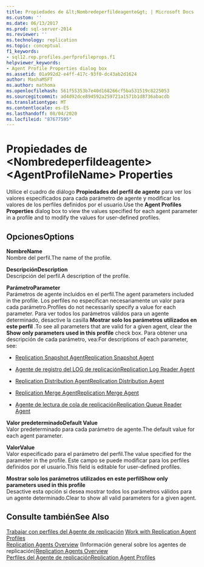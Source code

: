 ```yaml
---
title: Propiedades de &lt;Nombredeperfildeagente&gt; | Microsoft Docs
ms.custom: ''
ms.date: 06/13/2017
ms.prod: sql-server-2014
ms.reviewer: ''
ms.technology: replication
ms.topic: conceptual
f1_keywords:
- sql12.rep.profiles.perfprofileprops.f1
helpviewer_keywords:
- Agent Profile Properties dialog box
ms.assetid: 01a992d2-e4ff-417c-93f0-dc43ab2d1624
author: MashaMSFT
ms.author: mathoma
ms.openlocfilehash: 561f55353b7e40d168266cf5ba531519c8225053
ms.sourcegitcommit: ad4d92dce894592a259721a1571b1d8736abacdb
ms.translationtype: MT
ms.contentlocale: es-ES
ms.lasthandoff: 08/04/2020
ms.locfileid: "87677595"
---
```

# <a name="ltagentprofilenamegt-properties"></a><span data-ttu-id="a125a-102">Propiedades de &lt;Nombredeperfildeagente&gt;</span><span class="sxs-lookup"><span data-stu-id="a125a-102">&lt;AgentProfileName&gt; Properties</span></span>
  <span data-ttu-id="a125a-103">Utilice el cuadro de diálogo **Propiedades del perfil de agente** para ver los valores especificados para cada parámetro de agente y modificar los valores de los perfiles definidos por el usuario.</span><span class="sxs-lookup"><span data-stu-id="a125a-103">Use the **Agent Profiles Properties** dialog box to view the values specified for each agent parameter in a profile and to modify the values for user-defined profiles.</span></span>  
  
## <a name="options"></a><span data-ttu-id="a125a-104">Opciones</span><span class="sxs-lookup"><span data-stu-id="a125a-104">Options</span></span>  
 <span data-ttu-id="a125a-105">**Nombre**</span><span class="sxs-lookup"><span data-stu-id="a125a-105">**Name**</span></span>  
 <span data-ttu-id="a125a-106">Nombre del perfil.</span><span class="sxs-lookup"><span data-stu-id="a125a-106">The name of the profile.</span></span>  
  
 <span data-ttu-id="a125a-107">**Descripción**</span><span class="sxs-lookup"><span data-stu-id="a125a-107">**Description**</span></span>  
 <span data-ttu-id="a125a-108">Descripción del perfil.</span><span class="sxs-lookup"><span data-stu-id="a125a-108">A description of the profile.</span></span>  
  
 <span data-ttu-id="a125a-109">**Parámetro**</span><span class="sxs-lookup"><span data-stu-id="a125a-109">**Parameter**</span></span>  
 <span data-ttu-id="a125a-110">Parámetros de agente incluidos en el perfil.</span><span class="sxs-lookup"><span data-stu-id="a125a-110">The agent parameters included in the profile.</span></span> <span data-ttu-id="a125a-111">Los perfiles no especifican necesariamente un valor para cada parámetro.</span><span class="sxs-lookup"><span data-stu-id="a125a-111">Profiles do not necessarily specify a value for each parameter.</span></span> <span data-ttu-id="a125a-112">Para ver todos los parámetros válidos para un agente determinado, desactive la casilla **Mostrar solo los parámetros utilizados en este perfil** .</span><span class="sxs-lookup"><span data-stu-id="a125a-112">To see all parameters that are valid for a given agent, clear the **Show only parameters used in this profile** check box.</span></span> <span data-ttu-id="a125a-113">Para obtener una descripción de cada parámetro, vea:</span><span class="sxs-lookup"><span data-stu-id="a125a-113">For descriptions of each parameter, see:</span></span>  
  
-   [<span data-ttu-id="a125a-114">Replication Snapshot Agent</span><span class="sxs-lookup"><span data-stu-id="a125a-114">Replication Snapshot Agent</span></span>](agents/replication-snapshot-agent.md)  
  
-   [<span data-ttu-id="a125a-115">Agente de registro del LOG de replicación</span><span class="sxs-lookup"><span data-stu-id="a125a-115">Replication Log Reader Agent</span></span>](agents/replication-log-reader-agent.md)  
  
-   [<span data-ttu-id="a125a-116">Replication Distribution Agent</span><span class="sxs-lookup"><span data-stu-id="a125a-116">Replication Distribution Agent</span></span>](agents/replication-distribution-agent.md)  
  
-   [<span data-ttu-id="a125a-117">Replication Merge Agent</span><span class="sxs-lookup"><span data-stu-id="a125a-117">Replication Merge Agent</span></span>](agents/replication-merge-agent.md)  
  
-   [<span data-ttu-id="a125a-118">Agente de lectura de cola de replicación</span><span class="sxs-lookup"><span data-stu-id="a125a-118">Replication Queue Reader Agent</span></span>](agents/replication-queue-reader-agent.md)  
  
 <span data-ttu-id="a125a-119">**Valor predeterminado**</span><span class="sxs-lookup"><span data-stu-id="a125a-119">**Default Value**</span></span>  
 <span data-ttu-id="a125a-120">Valor predeterminado para cada parámetro de agente.</span><span class="sxs-lookup"><span data-stu-id="a125a-120">The default value for each agent parameter.</span></span>  
  
 <span data-ttu-id="a125a-121">**Valor**</span><span class="sxs-lookup"><span data-stu-id="a125a-121">**Value**</span></span>  
 <span data-ttu-id="a125a-122">Valor especificado para el parámetro del perfil.</span><span class="sxs-lookup"><span data-stu-id="a125a-122">The value specified for the parameter in the profile.</span></span> <span data-ttu-id="a125a-123">Este campo se puede modificar para los perfiles definidos por el usuario.</span><span class="sxs-lookup"><span data-stu-id="a125a-123">This field is editable for user-defined profiles.</span></span>  
  
 <span data-ttu-id="a125a-124">**Mostrar solo los parámetros utilizados en este perfil**</span><span class="sxs-lookup"><span data-stu-id="a125a-124">**Show only parameters used in this profile**</span></span>  
 <span data-ttu-id="a125a-125">Desactive esta opción si desea mostrar todos los parámetros válidos para un agente determinado.</span><span class="sxs-lookup"><span data-stu-id="a125a-125">Clear to show all valid parameters for a given agent.</span></span>  
  
## <a name="see-also"></a><span data-ttu-id="a125a-126">Consulte también</span><span class="sxs-lookup"><span data-stu-id="a125a-126">See Also</span></span>  
 <span data-ttu-id="a125a-127">[Trabajar con perfiles del Agente de replicación](agents/work-with-replication-agent-profiles.md) </span><span class="sxs-lookup"><span data-stu-id="a125a-127">[Work with Replication Agent Profiles](agents/work-with-replication-agent-profiles.md) </span></span>  
 <span data-ttu-id="a125a-128">[Replication Agents Overview](agents/replication-agents-overview.md)  (Información general sobre los agentes de replicación)</span><span class="sxs-lookup"><span data-stu-id="a125a-128">[Replication Agents Overview](agents/replication-agents-overview.md) </span></span>  
 [<span data-ttu-id="a125a-129">Perfiles del Agente de replicación</span><span class="sxs-lookup"><span data-stu-id="a125a-129">Replication Agent Profiles</span></span>](agents/replication-agent-profiles.md)  
  
  
